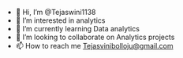 - 👋 Hi, I’m @Tejaswini1138
- 👀 I’m interested in analytics
- 🌱 I’m currently learning Data analytics
- 💞️ I’m looking to collaborate on Analytics projects
- 📫 How to reach me Tejasvinibolloju@gmail.com

<!---
Tejaswini1138/Tejaswini1138 is a ✨ special ✨ repository because its `README.md` (this file) appears on your GitHub profile.
You can click the Preview link to take a look at your changes.
--->
